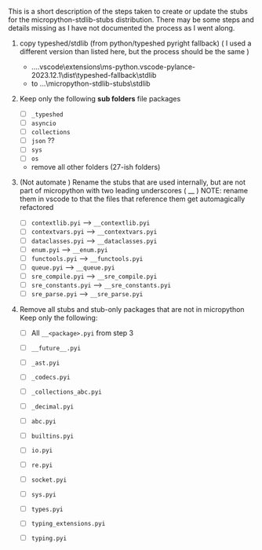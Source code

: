This is a short description of the steps taken to create or update the stubs for the micropython-stdlib-stubs distribution.
There may be some steps and details missing as I have not documented the process as I went along.

1. copy typeshed/stdlib (from python/typeshed pyright fallback)
    ( I used a different version than listed here, but the process should be the same )
    - ...\.vscode\extensions\ms-python.vscode-pylance-2023.12.1\dist\typeshed-fallback\stdlib
    - to ...\micropython-stdlib-stubs\stdlib

2. Keep only the following **sub folders** file packages 
    - [ ] `_typeshed`
    - [ ] `asyncio`
    - [ ] `collections`
    - [ ] `json` ??
    - [ ] `sys`  
    - [ ] `os`

    - remove all other folders (27-ish folders)

3. (Not automate ) Rename the stubs that are used internally, but are not part of micropython
    with two leading underscores ( __ ) 
    NOTE: rename them in vscode to that the files that reference them get automagically refactored 
    - [ ] `contextlib.pyi`     --> `__contextlib.pyi`
    - [ ] `contextvars.pyi`    --> `__contextvars.pyi`
    - [ ] `dataclasses.pyi`    --> `__dataclasses.pyi`
    - [ ] `enum.pyi`           --> `__enum.pyi`
    - [ ] `functools.pyi`      --> `__functools.pyi`
    - [ ] `queue.pyi`          --> `__queue.pyi`
    - [ ] `sre_compile.pyi`    --> `__sre_compile.pyi`
    - [ ] `sre_constants.pyi`  --> `__sre_constants.pyi`
    - [ ] `sre_parse.pyi`      --> `__sre_parse.pyi`

4. Remove all stubs and stub-only packages that are not in micropython
    Keep only the following: 
    - [ ] All `__<package>.pyi` from step 3 
    - [ ] `__future__.pyi`
    - [ ] `_ast.pyi`
    - [ ] `_codecs.pyi`
    - [ ] `_collections_abc.pyi`
    - [ ] `_decimal.pyi`
    - [ ] `abc.pyi`
    - [ ] `builtins.pyi`
    - [ ] `io.pyi`
    - [ ] `re.pyi`
    - [ ] `socket.pyi`
    - [ ] `sys.pyi`
    - [ ] `types.pyi`
    - [ ] `typing_extensions.pyi`
    - [ ] `typing.pyi`








